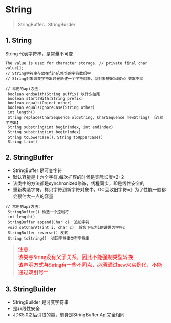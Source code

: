 # String
> StringBuffer、StringBuilder

## 1. String 
String 代表字符串，是常量不可变  
```
The value is used for character storage. // private final char value[];
// String字符串存放在final修饰的字符数组中  
// String对象改变字符串时是新建一个字符对象，就对象被GC回收=》效率不高

// 常用的api方法： 
 boolean endsWith(String suffix) 以什么结尾   
 boolean startsWith(String prefix)  
 boolean equals(Object other)   
 boolean equalsIgnoreCase(String other)   
 int length()  
 String replace(CharSequence oldString, CharSequence newString) 【连续字符串】  
 String substring(int beginIndex, int endIndex)  
 String substring(int beginIndex)  
 String toLowerCase()、String toUpperCase()  
 String trim()  
```


## 2. StringBuffer
* StringBuffer 是可变字符  
* 默认容量是十六个字符,每次扩容的时候是实际长度*2+2  
* 该类中的方法都是synchronized修饰，线程同步，即是线性安全的  
* 重新构造字符，拷贝字符到新字符对象中，GC回收旧字符=》为了性能一般都会预估大一点的容量  

```
// 常用的api方法：
 StringBuffer() 构造一个控制符  
 int length()  
 StringBuffer append(Char c)  追加字符  
 void setCharAt(int i, char c)  将第下标为i的设置为字符c  
 StringBuffer reverse() 反转  
 String toString()  返回字符串类型字符串  
```
><font color=red size=3 face=“宋体”>注意:  
该类与String没有父子关系，因此不能强制类型转换  
该声明方式与String有一些不同点，必须通过new来实例化，不能通过双引号""
</font>

## 3. StringBuilder  
* StringBuilder 是可变字符串  
* 是非线性安全  
* JDK5.0之后引进的类，前身是StringBuffer Api完全相同  





